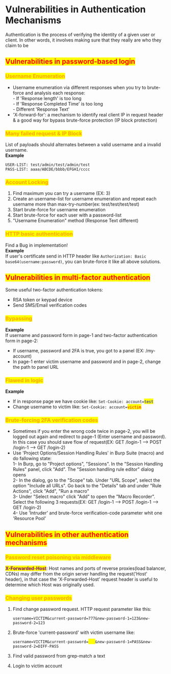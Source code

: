 # Vulnerabilities in Authentication Mechanisms

Authentication is the process of verifying the identity of a given user or client. In other words, it involves making sure that they really are who they claim to be

## <mark style="color:red;">Vulnerabilities in password-based login</mark>

### <mark style="color:orange;">Username Enumeration</mark>

* Username enumeration via different responses when you try to brute-force and analysis each response:\
  &#x20;  \- If 'Response length' is too long\
  &#x20;  \- If 'Response Completed Time' is too long\
  &#x20;  \- Different 'Response Text'
* 'X-forward-for': a mechanism to identify real client IP in request header & a good way for bypass brute-force protection (IP block protection)

### <mark style="color:orange;">Many failed request & IP Block</mark>

List of payloads should alternates between a valid username and a invalid username.\
**Example**

```
USER-LIST: test/admin/test/admin/test
PASS-LIST: aaaa/ABCDE/bbbb/EFGHI/cccc
```

### <mark style="color:orange;">Account Locking</mark>

1. Find maximum you can try a username (EX: 3)
2. Create an username-list for username enumeration and repeat each username more than max-try-number(ex: test/test/test/test)
3. Start brute-force for username enumeration
4. Start brute-force for each user with a password-list
5. "Username Enumeration" method (Response Text different)

### <mark style="color:orange;">HTTP basic authentication</mark>

Find a Bug in implementation!\
**Example**\
If user's certificate send in HTTP header like `Authorization: Basic base64(username:password)`, you can brute-force it like all above solutions.

## <mark style="color:red;">Vulnerabilities in multi-factor authentication</mark>

Some useful two-factor authentication tokens:

* RSA token or keypad device
* Send SMS/Email verification codes

### <mark style="color:orange;">Bypassing</mark>

**Example**\
If username and password form in page-1 and two-factor authentication form in page-2:

* If username, password and 2FA is true, you got to a panel (EX: /my-account)
* In page-1 enter victim username and password and in page-2, change the path to panel URL

### <mark style="color:orange;">Flawed in logic</mark>

**Example**

* If in response page we have cookie like: `Set-Cookie: account=`<mark style="color:blue;">`test`</mark>
* Change username to victim like: `Set-Cookie: account=`<mark style="color:red;">`victim`</mark>

### <mark style="color:orange;">Brute-forcing 2FA verification codes</mark>

* Sometimes if you enter the wrong code twice in page-2, you will be logged out again and redirect to page-1 (Enter username and password). In this case you should save flow of request(EX: GET /login-1 --> POST /login-1 --> GET /login-2)
* Use 'Project Options/Session Handling Rules' in Burp Suite (macro) and do fallowing state:\
  1- In Burp, go to "Project options", "Sessions". In the "Session Handling Rules" panel, click "Add". The "Session handling rule editor" dialog opens \
  2- In the dialog, go to the "Scope" tab. Under "URL Scope", select the option "Include all URLs". Go back to the "Details" tab and under "Rule Actions", click "Add", "Run a macro"\
  3- Under "Select macro" click "Add" to open the "Macro Recorder". Select the following 3 requests(EX: GET /login-1 --> POST /login-1 --> GET /login-2)\
  4- Use 'Intruder' and brute-force verification-code parameter whit one 'Resource Pool'

## <mark style="color:red;">Vulnerabilities in other authentication mechanisms</mark>

### <mark style="color:orange;">Password reset poisoning via middleware</mark>

<mark style="color:purple;">**X-Forwarded-Host**</mark>: Host names and ports of reverse proxies(load balancer, CDNs) may differ from the origin server handling the request('Host' header), in that case the 'X-Forwarded-Host' request header is useful to determine which Host was originally used.

### <mark style="color:orange;">Changing user passwords</mark>

1.  Find change password request. HTTP request parameter like this:

    `username=VICTIM&current-password=777&new-password-1=123&new-password-2=123`
2.  Brute-force 'current-password' with victim username like:

    `username=VICTIM&current-password=`<mark style="color:yellow;">`FOO`</mark>`&new-password-1=PASS&new-password-2=DIFF-PASS`
3. Find valid password from grep-match a text
4. Login to victim account
